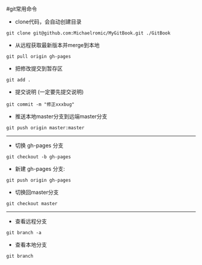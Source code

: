 #git常用命令
* clone代码，会自动创建目录

`git clone git@github.com:Michaelromic/MyGitBook.git ./GitBook`
* 从远程获取最新版本并merge到本地

`git pull origin gh-pages`
* 把修改提交到暂存区

`git add .`
* 提交说明 (一定要先提交说明)

`git commit -m "修正xxxbug"`
* 推送本地master分支到远端master分支

`git push origin master:master`

---
* 切换 gh-pages 分支

`git checkout -b gh-pages`
* 新建 gh-pages 分支:

`git push origin gh-pages`

* 切换回master分支

`git checkout master`

---
* 查看远程分支

`git branch -a`
* 查看本地分支

`git branch`